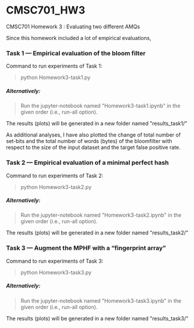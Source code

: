 # CMSC701_HW3
CMSC701 Homework 3 : Evaluating two different AMQs

Since this homework included a lot of empirical evaluations, 

### Task 1 — Empirical evaluation of the bloom filter
Command to run experiments of Task 1:
> python Homework3-task1.py
##### Alternatively:
> Run the jupyter-notebook named "Homework3-task1.ipynb" in the given order (i.e., run-all option).

The results (plots) will be generated in a new folder named "results_task1/"

As additional analyses, I have also plotted the change of total number of set-bits and the total number of words (bytes) of the bloomfilter with respect to the size of the input dataset and the target false positive rate.

### Task 2 — Empirical evaluation of a minimal perfect hash
Command to run experiments of Task 2:
> python Homework3-task2.py
##### Alternatively:
> Run the jupyter-notebook named "Homework3-task2.ipynb" in the given order (i.e., run-all option).

The results (plots) will be generated in a new folder named "results_task2/"


### Task 3 — Augment the MPHF with a “fingerprint array”
Command to run experiments of Task 3:
> python Homework3-task3.py
##### Alternatively:
> Run the jupyter-notebook named "Homework3-task3.ipynb" in the given order (i.e., run-all option).

The results (plots) will be generated in a new folder named "results_task3/"
